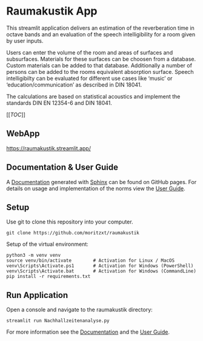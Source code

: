 # Raumakustik App

This streamlit application delivers an estimation of the reverberation time in octave bands and an evaluation of the speech intelligibility for a room given by user inputs.

Users can enter the volume of the room and areas of surfaces and subsurfaces. Materials for these surfaces can be choosen from a database. Custom materials can be added to that database. Additionally a number of persons can be added to the rooms equivalent absorption surface. Speech intelligibilty can be evaluated for different use cases like ‘music’ or ‘education/communication’ as described in DIN 18041.

The calculations are based on statistical acoustics and implement the standards DIN EN 12354-6 and DIN 18041.

[[_TOC_]]

## WebApp
https://raumakustik.streamlit.app/

## Documentation & User Guide
A [Documentation](https://mcht67.github.io/raumakustik2ndUpload/index.html) generated with [Sphinx](https://www.sphinx-doc.org/) can be found on GitHub pages. 
For details on usage and implementation of the norms view the [User Guide](pages/user_guide.pdf).

## Setup
Use git to clone this repository into your computer.
```
git clone https://github.com/moritzxt/raumakustik
```

Setup of the virtual environment:

```
python3 -m venv venv
source venv/bin/activate        # Activation for Linux / MacOS
venv\Scripts\Activate.ps1       # Activation for Windows (PowerShell)
venv\Scripts\Activate.bat       # Activation for Windows (CommandLine)
pip install -r requirements.txt
```

## Run Application
Open a console and navigate to the raumakustik directory:
```
streamlit run Nachhallzeitenanalyse.py
```

For more information see the [Documentation](https://mcht67.github.io/raumakustik2ndUpload/index.html)
and the [User Guide](pages/user_guide.pdf).
